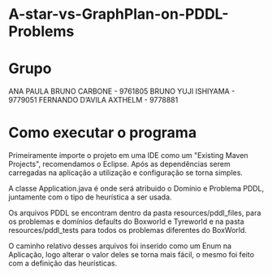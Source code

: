 # A-star-vs-GraphPlan-on-PDDL-Problems

# Grupo

ANA PAULA BRUNO CARBONE - 9761805
BRUNO YUJI ISHIYAMA - 9779051
FERNANDO D’AVILA AXTHELM - 9778881

# Como executar o programa

Primeiramente importe o projeto em uma IDE como um "Existing Maven Projects", recomendamos o Eclipse.
Após as dependências serem carregadas na aplicação a utilização e configuração se torna simples.

A classe Application.java é onde será atribuido o Domínio e Problema PDDL, juntamente com o tipo de heurística a ser usada.

Os arquivos PDDL se encontram dentro da pasta resources/pddl_files, para os problemas e domínios defaults do Boxworld e Tyreworld e na pasta resources/pddl_tests para todos os problemas diferentes do BoxWorld.

O caminho relativo desses arquivos foi inserido como um Enum na Aplicação, logo alterar o valor deles se torna mais fácil, o mesmo foi feito com a definição das heurísticas.
